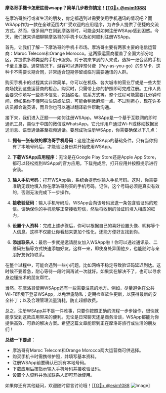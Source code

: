 **摩洛哥手機卡怎麽註冊wsapp？简单几步教你搞定！[[TG💪+ @esim1088](https://t.me/s/esim1088)]**

在摩洛哥旅行或者生活的朋友，肯定都遇到过需要使用手机通讯的情况吧？而WSApp作为一款在全球范围内广受欢迎的应用程序，为许多人提供了便捷的交流方式。然而，很多用户在刚到摩洛哥时，可能会对如何注册WSApp感到困惑。今天，我们就来详细聊聊摩洛哥的手机卡以及如何顺利注册WSApp。

首先，让我们了解一下摩洛哥的手机卡市场。摩洛哥主要有两家主要的电信运营商：Maroc Telecom和Orange Morocco。这两家运营商覆盖了全国大部分地区，并提供多种类型的手机卡服务。对于初来乍到的人来说，选择一张合适的手机卡至关重要。通常情况下，游客可以选择预付费（Pay-as-you-go）的SIM卡，这种卡不需要长期合同，非常适合短期停留或临时需要通讯的人群。

购买手机卡的过程其实非常简单。你可以在机场、各大城市的营业厅或是一些大型商场找到这些运营商的柜台。购买时，只需带上你的护照即可完成注册。工作人员会要求你填写一些基本信息，包括姓名、联系方式等。整个过程可能需要几分钟时间，但如果你不懂阿拉伯语或法语，可能会稍微麻烦一点。不过别担心，现在许多店员都会说英语，而且你也可以通过翻译软件帮助沟通。

接下来，我们进入正题——如何注册WSApp。WSApp是一个基于互联网的即时通讯工具，类似于中国的微信或WhatsApp。它允许用户通过Wi-Fi或移动数据发送消息、语音通话甚至视频通话。要想成功注册WSApp，你需要确保以下几点：

1. **拥有一张有效的摩洛哥手机号码**：这是注册WSApp的基础条件。只有当你拥有了本地号码后，才能验证身份并开始使用WSApp。
   
2. **下载WSApp应用程序**：无论是在Google Play Store还是Apple App Store，都可以轻松找到WSApp的官方应用。下载完成后，打开应用并按照提示进行安装。

3. **输入手机号码**：打开WSApp后，系统会提示你输入手机号码。这时，你需要准确无误地填入你在摩洛哥购买的手机号码。记住，这个号码必须是真实有效的，否则无法完成下一步操作。

4. **接收验证码**：输入手机号码后，WSApp会向该号码发送一条包含验证码的短信。请确保你的手机能够正常接收短信，然后将收到的验证码填入相应的框内。

5. **设置个人资料**：完成上述步骤后，你可以根据自己的喜好设置头像、昵称等个人信息。这样不仅能让你看起来更加个性化，还能方便好友找到你。

6. **添加联系人**：最后一步就是邀请朋友加入WSApp啦！你可以通过通讯录、二维码扫描等方式快速添加好友。这样一来，即使身处异国他乡，也能随时与亲朋好友保持联系。

在整个过程中，可能会遇到一些小问题，比如网络不稳定导致验证码延迟到达。这时候不要着急，耐心等待一段时间再试一次就好。如果实在解决不了，也可以寻求身边懂技术的朋友帮忙。

当然，在摩洛哥使用WSApp还有一些需要注意的地方。例如，尽量避免在公共Wi-Fi环境下登录WSApp，以免泄露隐私；定期检查软件更新，以获得最新的安全补丁；以及合理管理流量消耗，防止超额收费。

总之，注册WSApp并不是一件难事，只要你按照正确的流程一步步操作，很快就能享受到这款应用带来的便利。无论是日常聊天还是商务洽谈，WSApp都能为你提供高效、可靠的解决方案。希望这篇文章能帮到正在摩洛哥旅行或生活的朋友们！

**总结一下要点**：
- 摩洛哥有Maroc Telecom和Orange Morocco两大运营商可供选择。
- 购买手机卡时需携带护照，并填写基本资料。
- 注册WSApp前要确认已拥有本地号码。
- 下载应用后按指示输入手机号码并接收验证码。
- 设置个人资料并添加联系人即可开始使用。

如果你还有其他疑问，欢迎随时留言讨论哦！[[TG💪+ @esim1088](https://t.me/s/esim1088) ![Image](https://i.postimg.cc/4NQfJmqS/Snipaste-2025-05-13-00-14-12.png)]